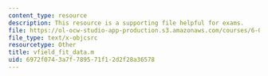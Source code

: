 ```yaml
---
content_type: resource
description: This resource is a supporting file helpful for exams.
file: https://ol-ocw-studio-app-production.s3.amazonaws.com/courses/6-079-introduction-to-convex-optimization-fall-2009/6972f0743a7f789571f12d2f28a36578_vfield_fit_data.m
file_type: text/x-objcsrc
resourcetype: Other
title: vfield_fit_data.m
uid: 6972f074-3a7f-7895-71f1-2d2f28a36578
---
```

